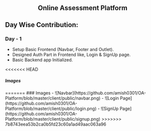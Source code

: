 <h2 align="center">Online Assessment Platform</h2>

## Day Wise Contribution:

### Day - 1
- Setup Basic Frontend (Navbar, Footer and Outlet).
- Designed Auth Part in Frontend like, Login & SignUp page.
- Basic Backend app Initialized.

<<<<<<< HEAD
<h5>Images</h5>
<div class="flex gap-2">
</div>
=======
### Images
- ![Navbar](https://github.com/amish0301/OA-Platform/blob/master/client/public/navbar.png)
- ![Login Page](https://github.com/amish0301/OA-Platform/blob/master/client/public/login.png)
- ![SignUp Page](https://github.com/amish0301/OA-Platform/blob/master/client/public/signup.png)
>>>>>>> 7b8743eea53b2ca0b5fd23c60a1ad49aac063a96
